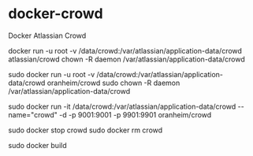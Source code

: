 # docker-crowd
Docker Atlassian Crowd



docker run -u root -v /data/crowd:/var/atlassian/application-data/crowd atlassian/crowd
chown -R daemon  /var/atlassian/application-data/crowd


sudo docker run -u root -v /data/crowd:/var/atlassian/application-data/crowd oranheim/crowd
sudo chown -R daemon  /var/atlassian/application-data/crowd

sudo docker run -it /data/crowd:/var/atlassian/application-data/crowd --name="crowd" -d -p 9001:9001 -p 9901:9901 oranheim/crowd

sudo docker stop crowd
sudo docker rm crowd



sudo docker build
